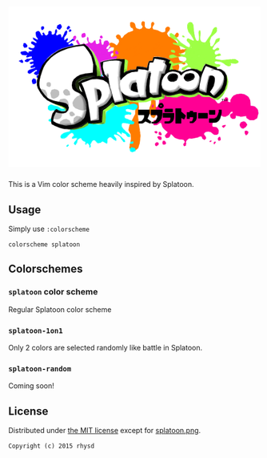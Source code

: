 ![vim-color-splatoon](splatoon.png)
===================================

This is a Vim color scheme heavily inspired by Splatoon.

## Usage

Simply use `:colorscheme`

```vim
colorscheme splatoon
```

## Colorschemes

### `splatoon` color scheme

Regular Splatoon color scheme

### `splatoon-1on1`

Only 2 colors are selected randomly like battle in Splatoon.

### `splatoon-random`

Coming soon!

## License

Distributed under [the MIT license](http://opensource.org/licenses/MIT) except for [splatoon.png](splatoon.png).

    Copyright (c) 2015 rhysd

